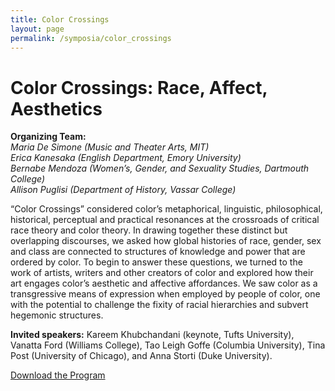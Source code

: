 ```yaml
---
title: Color Crossings
layout: page
permalink: /symposia/color_crossings
---
```



# **Color Crossings: Race, Affect, Aesthetics**

**Organizing Team:**  
*Maria De Simone (Music and Theater Arts, MIT)*  
*Erica Kanesaka (English Department, Emory University)*  
*Bernabe Mendoza (Women’s, Gender, and Sexuality Studies, Dartmouth College)*  
*Allison Puglisi (Department of History, Vassar College)*  

“Color Crossings” considered color’s metaphorical, linguistic, philosophical, historical, perceptual and practical resonances at the crossroads of critical race theory and color theory. In drawing together these distinct but overlapping discourses, we asked how global histories of race, gender, sex and class are connected to structures of knowledge and power that are ordered by color. To begin to answer these questions, we turned to the work of artists, writers and other creators of color and explored how their art engages color’s aesthetic and affective affordances. We saw color as a transgressive means of expression when employed by people of color, one with the potential to challenge the fixity of racial hierarchies and subvert hegemonic structures.

**Invited speakers:** Kareem Khubchandani (keynote, Tufts University), Vanatta Ford (Williams College), Tao Leigh Goffe (Columbia University), Tina Post (University of Chicago), and Anna Storti (Duke University).


[Download the Program](/assets/PROGRAM_Color%20Crossings%20Roundtable%20FINAL.pdf)